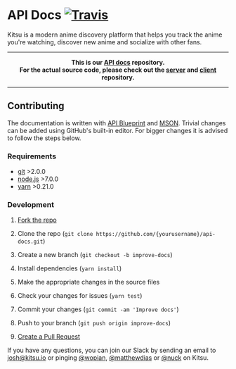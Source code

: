# API Docs [![Travis]][2]

Kitsu is a modern anime discovery platform that helps you track the
anime you're watching, discover new anime and socialize with other
fans.

---
**<p align="center">This is our [API docs][7] repository.<br />For
the actual source code, please check out the [server][0] and
[client][1] repository.</p>**

---

## Contributing

The documentation is written with [API Blueprint][3] and [MSON][4].
Trivial changes can be added using GitHub's built-in editor. For
bigger changes it is advised to follow the steps below.

### Requirements

- [git](https://git-scm.com) >2.0.0
- [node.js](https://nodejs.org) >7.0.0
- [yarn](https://yarnpkg.com) >0.21.0

### Development

1. [Fork the repo][5]

2. Clone the repo
(`git clone https://github.com/{yourusername}/api-docs.git`)

3. Create a new branch (`git checkout -b improve-docs`)

4. Install dependencies (`yarn install`)

5. Make the appropriate changes in the source files

6. Check your changes for issues (`yarn test`)

7. Commit your changes (`git commit -am 'Improve docs'`)

8. Push to your branch (`git push origin improve-docs`)

9. [Create a Pull Request][6]

If you have any questions, you can join our Slack by sending an
email to josh@kitsu.io or pinging [@wopian][wopian],
[@matthewdias][matthewdias] or [@nuck][nuck] on Kitsu.

[0]:https://github.com/hummingbird-me/hummingbird-server
[1]:https://github.com/hummingbird-me/hummingbird-client
[2]:https://travis-ci.org/hummingbird-me/api-docs
[3]:https://apiblueprint.org
[4]:https://github.com/apiaryio/mson
[5]:https://help.github.com/articles/fork-a-repo/#fork-an-example-repository
[6]:https://help.github.com/articles/creating-a-pull-request/#creating-the-pull-request
[7]:http://docs.kitsu.apiary.io

[travis]:https://img.shields.io/travis/hummingbird-me/api-docs/source.svg?style=flat-square&label=blueprint
[wopian]:https://kitsu.io/users/wopian
[matthewdias]:https://kitsu.io/users/matthewdias
[nuck]:https://kitsu.io/users/nuck
